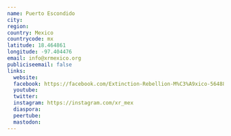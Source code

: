 ```yaml
---
name: Puerto Escondido
city:
region:
country: Mexico
countrycode: mx
latitude: 18.464861
longitude: -97.404476
email: info@xrmexico.org
publiciseemail: false
links:
  website:
  facebook: https://facebook.com/Extinction-Rebellion-M%C3%A9xico-564885260646075
  youtube:
  twitter:
  instagram: https://instagram.com/xr_mex
  diaspora:
  peertube:
  mastodon:
---
```

